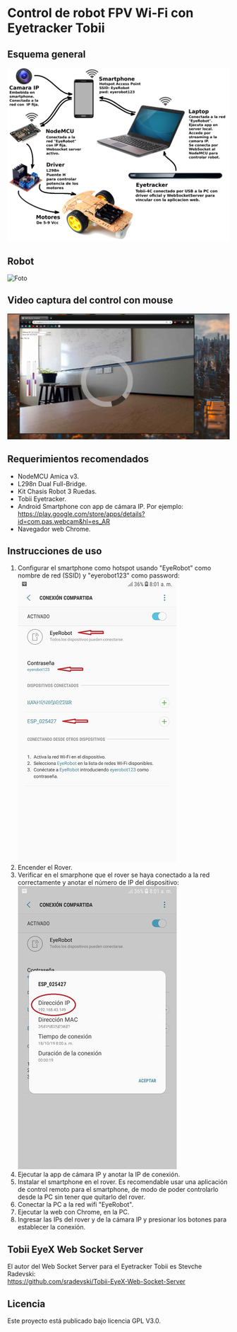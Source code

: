 # Control de robot FPV Wi-Fi con Eyetracker Tobii

## Esquema general
![Esquema](Img/GeneralScheme.png)  

## Robot
![Foto](Img/Assembling_6.jpg)  

## Video captura del control con mouse
[![Demo FPV](Img/Screenshot.png)](https://www.youtube.com/watch?v=7270GWGmxQA)  

## Requerimientos recomendados

  - NodeMCU Amica v3.  
  - L298n Dual Full-Bridge.  
  - Kit Chasis Robot 3 Ruedas.  
  - Tobii Eyetracker.  
  - Android Smartphone con app de cámara IP. Por ejemplo:  
  https://play.google.com/store/apps/details?id=com.pas.webcam&hl=es_AR 
  - Navegador web Chrome.  

## Instrucciones de uso

  1. Configurar el smartphone como hotspot usando "EyeRobot" como nombre de red (SSID) y "eyerobot123" como password:  
  ![Android AP](Img/smartphone_ap_LR.jpg)
  2. Encender el Rover.  
  3. Verificar en el smarphone que el rover se haya conectado a la red correctamente y anotar el número de IP del dispositivo:  
  ![Foto](Img/smartphone_rover_ip_LR.jpg)
  4. Ejecutar la app de cámara IP y anotar la IP de conexión.  
  5. Instalar el smartphone en el rover. Es recomendable usar una aplicación de control remoto para el smartphone, de modo de poder controlarlo desde la PC sin tener que quitarlo del rover.  
  6. Conectar la PC a la red wifi "EyeRobot".  
  7. Ejecutar la web con Chrome, en la PC.  
  8. Ingresar las IPs del rover y de la cámara IP y presionar los botones para establecer la conexión.  

## Tobii EyeX Web Socket Server

El autor del Web Socket Server para el Eyetracker Tobii es Stevche Radevski:  
https://github.com/sradevski/Tobii-EyeX-Web-Socket-Server  


## Licencia

Este proyecto está publicado bajo licencia GPL V3.0.